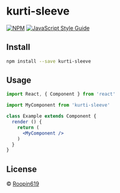 # kurti-sleeve

> 

[![NPM](https://img.shields.io/npm/v/kurti-sleeve.svg)](https://www.npmjs.com/package/kurti-sleeve) [![JavaScript Style Guide](https://img.shields.io/badge/code_style-standard-brightgreen.svg)](https://standardjs.com)

## Install

```bash
npm install --save kurti-sleeve
```

## Usage

```jsx
import React, { Component } from 'react'

import MyComponent from 'kurti-sleeve'

class Example extends Component {
  render () {
    return (
      <MyComponent />
    )
  }
}
```

## License

 © [Roopin619](https://github.com/Roopin619)

